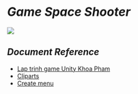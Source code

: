 # *Game Space Shooter*  
![](https://lh4.googleusercontent.com/9vxIHZztyf8xbMbvbNWciMMXx-RIBALGBjmYiQeUx0y0nP76SrGjAzFuzPFOfBcRCrzBPfDpzbnHNqb-qHRV7KOKQdRTyZd1NVbDCNgFHDfm7PfDEik=w371)  
## *Document Reference*
* [Lap trinh game Unity Khoa Pham](https://www.youtube.com/watch?v=qHxjVmmCOKY&index=7&list=PLzrVYRai0riTSuqroXJk4E6Vs1W3njjo0)
* [Cliparts](http://cliparts.co/)
* [Create menu](https://www.youtube.com/watch?v=WSlfgmXIuTU)
